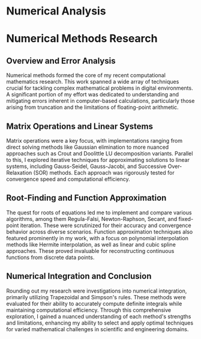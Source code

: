 <html>
  <h1>Numerical Analysis</h1><h1>Numerical Methods Research</h1>

<h2>Overview and Error Analysis</h2>
<p>Numerical methods formed the core of my recent computational mathematics research. This work spanned a wide array of techniques crucial for tackling complex mathematical problems in digital environments. A significant portion of my effort was dedicated to understanding and mitigating errors inherent in computer-based calculations, particularly those arising from truncation and the limitations of floating-point arithmetic.</p>

<h2>Matrix Operations and Linear Systems</h2>
<p>Matrix operations were a key focus, with implementations ranging from direct solving methods like Gaussian elimination to more nuanced approaches such as Crout and Doolittle LU decomposition variants. Parallel to this, I explored iterative techniques for approximating solutions to linear systems, including Gauss-Seidel, Gauss-Jacobi, and Successive Over-Relaxation (SOR) methods. Each approach was rigorously tested for convergence speed and computational efficiency.</p>

<h2>Root-Finding and Function Approximation</h2>
<p>The quest for roots of equations led me to implement and compare various algorithms, among them Regula-Falsi, Newton-Raphson, Secant, and fixed-point iteration. These were scrutinized for their accuracy and convergence behavior across diverse scenarios. Function approximation techniques also featured prominently in my work, with a focus on polynomial interpolation methods like Hermite interpolation, as well as linear and cubic spline approaches. These proved invaluable for reconstructing continuous functions from discrete data points.</p>

<h2>Numerical Integration and Conclusion</h2>
<p>Rounding out my research were investigations into numerical integration, primarily utilizing Trapezoidal and Simpson's rules. These methods were evaluated for their ability to accurately compute definite integrals while maintaining computational efficiency. Through this comprehensive exploration, I gained a nuanced understanding of each method's strengths and limitations, enhancing my ability to select and apply optimal techniques for varied mathematical challenges in scientific and engineering domains.</p>
</html>
